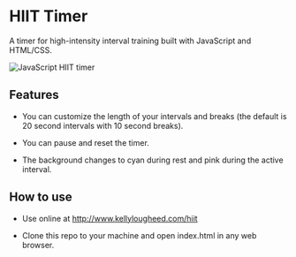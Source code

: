 # HIIT Timer

A timer for high-intensity interval training built with JavaScript and HTML/CSS.

<img src="http://www.kellylougheed.com/images/projects/hiit.gif" alt="JavaScript HIIT timer">

## Features

* You can customize the length of your intervals and breaks (the default is 20 second intervals with 10 second breaks).

* You can pause and reset the timer.

* The background changes to cyan during rest and pink during the active interval.

## How to use

* Use online at http://www.kellylougheed.com/hiit

* Clone this repo to your machine and open index.html in any web browser.
